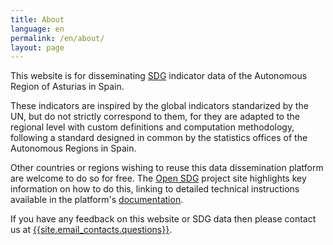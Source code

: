```yaml
---
title: About
language: en
permalink: /en/about/
layout: page
---
```


This website is for disseminating [SDG](https://www.un.org/sustainabledevelopment/sustainable-development-goals/)
indicator data of the Autonomous Region of Asturias in Spain. 

These indicators are inspired by the global indicators standarized by the UN, but do not strictly 
correspond to them, for they are adapted to the regional level with custom definitions and computation
methodology, following a standard designed in common by the statistics offices of the Autonomous Regions 
in Spain.

Other countries or regions wishing to reuse this data dissemination platform are welcome to do so for free. 
The [Open SDG](https://open-sdg.org/) project site highlights key information on how to do this, 
linking to detailed technical instructions available in the platform's 
[documentation](https://open-sdg.readthedocs.io). 

If you have any feedback on this website or SDG data then please contact us at 
<a href="mailto:{{site.email_contacts.questions}}">{{site.email_contacts.questions}}</a>.
